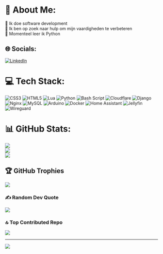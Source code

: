 # 💫 About Me:
🔭 Ik doe software development  <br>🤝 Ik ben op zoek naar hulp om mijn vaardigheden te verbeteren  <br>🌱 Momenteel leer ik Python  


## 🌐 Socials:
[![LinkedIn](https://img.shields.io/badge/LinkedIn-%230077B5.svg?logo=linkedin&logoColor=white)](https://linkedin.com/in/AR-Jonker) 

# 💻 Tech Stack:
![CSS3](https://img.shields.io/badge/css3-%231572B6.svg?style=flat&logo=css3&logoColor=white) ![HTML5](https://img.shields.io/badge/html5-%23E34F26.svg?style=flat&logo=html5&logoColor=white) ![Lua](https://img.shields.io/badge/lua-%232C2D72.svg?style=flat&logo=lua&logoColor=white) ![Python](https://img.shields.io/badge/python-3670A0?style=flat&logo=python&logoColor=ffdd54) ![Bash Script](https://img.shields.io/badge/bash_script-%23121011.svg?style=flat&logo=gnu-bash&logoColor=white) ![Cloudflare](https://img.shields.io/badge/Cloudflare-F38020?style=flat&logo=Cloudflare&logoColor=white) ![Django](https://img.shields.io/badge/django-%23092E20.svg?style=flat&logo=django&logoColor=white) ![Nginx](https://img.shields.io/badge/nginx-%23009639.svg?style=flat&logo=nginx&logoColor=white) ![MySQL](https://img.shields.io/badge/mysql-4479A1.svg?style=flat&logo=mysql&logoColor=white) ![Arduino](https://img.shields.io/badge/-Arduino-00979D?style=flat&logo=Arduino&logoColor=white) ![Docker](https://img.shields.io/badge/docker-%230db7ed.svg?style=flat&logo=docker&logoColor=white) ![Home Assistant](https://img.shields.io/badge/home%20assistant-%2341BDF5.svg?style=flat&logo=home-assistant&logoColor=white) ![Jellyfin](https://img.shields.io/badge/jellyfin-%23000B25.svg?style=flat&logo=Jellyfin&logoColor=00A4DC) ![Wireguard](https://img.shields.io/badge/wireguard-%2388171A.svg?style=flat&logo=wireguard&logoColor=white)
# 📊 GitHub Stats:
![](https://github-readme-stats.vercel.app/api?username=alexjonker&theme=prussian&hide_border=true&include_all_commits=true&count_private=true)<br/>
![](https://nirzak-streak-stats.vercel.app/?user=alexjonker&theme=prussian&hide_border=true)<br/>
![](https://github-readme-stats.vercel.app/api/top-langs/?username=alexjonker&theme=prussian&hide_border=true&include_all_commits=true&count_private=true&layout=compact)

## 🏆 GitHub Trophies
![](https://github-profile-trophy.vercel.app/?username=alexjonker&theme=prussian&no-frame=true&no-bg=true&margin-w=4&hide_border=true)

### ✍️ Random Dev Quote
![](https://quotes-github-readme.vercel.app/api?type=vertical&theme=prussian&hide_border=true)

### 🔝 Top Contributed Repo
![](https://github-contributor-stats.vercel.app/api?username=alexjonker&limit=5&theme=prussian&combine_all_yearly_contributions=true&hide_border=true)

---
[![](https://visitcount.itsvg.in/api?id=alexjonker&icon=3&color=1)](https://visitcount.itsvg.in)

<!-- Proudly created with GPRM ( https://gprm.itsvg.in ) -->
